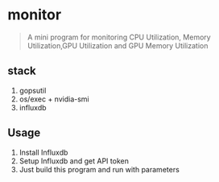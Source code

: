 # monitor

> A mini program for monitoring CPU Utilization, Memory Utilization,GPU Utilization and GPU Memory Utilization

## stack

1. gopsutil
2. os/exec + nvidia-smi
3. influxdb

## Usage

1. Install Influxdb
2. Setup Influxdb and get API token
3. Just build this program and run with parameters
